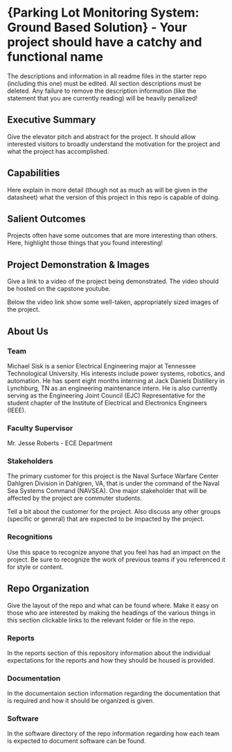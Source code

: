 # {Parking Lot Monitoring System: Ground Based Solution} - Your project should have a catchy and functional name

The descriptions and information in all readme files in the starter repo (including this one) must be edited. All section descriptions must be deleted. Any failure to remove the description information (like the statement that you are currently reading) will be heavily penalized!

## Executive Summary

Give the elevator pitch and abstract for the project. It should allow interested visitors to broadly understand the motivation for the project and what the project has accomplished.


## Capabilities

Here explain in more detail (though not as much as will be given in the datasheet) what the version of this project in this repo is capable of doing.


## Salient Outcomes

Projects often have some outcomes that are more interesting than others. Here, highlight those things that you found interesting!


## Project Demonstration & Images

Give a link to a video of the project being demonstrated. The video should be hosted on the capstone youtube.

Below the video link show some well-taken, appropriately sized images of the project.


## About Us

### Team

Michael Sisk is a senior Electrical Engineering major at Tennessee Technological University.  His interests include power systems, robotics, and automation.  He has spent eight months interning at Jack Daniels Distillery in Lynchburg, TN as an engineering maintenance intern.  He is also currently serving as the Engineering Joint Council (EJC) Representative for the student chapter of the Institute of Electrical and Electronics Engineers (IEEE).

### Faculty Supervisor

Mr. Jesse Roberts - ECE Department

### Stakeholders

The primary customer for this project is the Naval Surface Warfare Center Dahlgren Division in Dahlgren, VA, that is under the command of the Naval Sea Systems Command (NAVSEA). One major stakeholder that will be affected by the project are commuter students.

Tell a bit about the customer for the project. Also discuss any other groups (specific or general) that are expected to be impacted by the project.

### Recognitions

Use this space to recognize anyone that you feel has had an impact on the project. Be sure to recognize the work of previous teams if you referenced it for style or content. 

## Repo Organization

Give the layout of the repo and what can be found where. Make it easy on those who are interested by making the headings of the various things in this section clickable links to the relevant folder or file in the repo.


### Reports

In the reports section of this repository information about the individual expectations for the reports and how they should be housed is provided.

### Documentation

In the documentaion section information regarding the documentation that is required and how it should be organized is given.

### Software

In the software directory of the repo information regarding how each team is expected to document software can be found.
